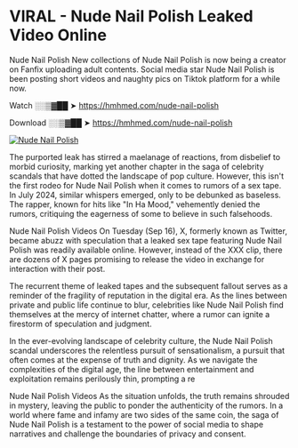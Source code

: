 # VIRAL - Nude Nail Polish Leaked Video Online

Nude Nail Polish New collections of Nude Nail Polish is now being a creator on Fanfix uploading adult contents. Social media star Nude Nail Polish is been posting short videos and naughty pics on Tiktok platform for a while now.

Watch ░░▒▓██ ➤ https://hmhmed.com/nude-nail-polish

Download ░░▒▓██ ➤ https://hmhmed.com/nude-nail-polish

[![Nude Nail Polish](https://i.imgur.com/dJHk4Zq.gif)](https://hmhmed.com/nude-nail-polish)

The purported leak has stirred a maelanage of reactions, from disbelief to morbid curiosity, marking yet another chapter in the saga of celebrity scandals that have dotted the landscape of pop culture. However, this isn't the first rodeo for Nude Nail Polish when it comes to rumors of a sex tape. In July 2024, similar whispers emerged, only to be debunked as baseless. The rapper, known for hits like "In Ha Mood," vehemently denied the rumors, critiquing the eagerness of some to believe in such falsehoods.

Nude Nail Polish Videos
On Tuesday (Sep 16), X, formerly known as Twitter, became abuzz with speculation that a leaked sex tape featuring Nude Nail Polish was readily available online. However, instead of the XXX clip, there are dozens of X pages promising to release the video in exchange for interaction with their post.

The recurrent theme of leaked tapes and the subsequent fallout serves as a reminder of the fragility of reputation in the digital era. As the lines between private and public life continue to blur, celebrities like Nude Nail Polish find themselves at the mercy of internet chatter, where a rumor can ignite a firestorm of speculation and judgment.

In the ever-evolving landscape of celebrity culture, the Nude Nail Polish scandal underscores the relentless pursuit of sensationalism, a pursuit that often comes at the expense of truth and dignity. As we navigate the complexities of the digital age, the line between entertainment and exploitation remains perilously thin, prompting a re

Nude Nail Polish Videos
As the situation unfolds, the truth remains shrouded in mystery, leaving the public to ponder the authenticity of the rumors. In a world where fame and infamy are two sides of the same coin, the saga of Nude Nail Polish is a testament to the power of social media to shape narratives and challenge the boundaries of privacy and consent.